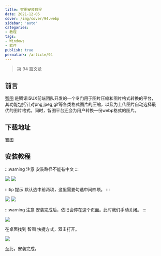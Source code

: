 ```yaml
---
title: 智图安装教程
date: 2021-12-05
cover: /img/cover/94.webp
sidebar: 'auto'
categories:
- 教程
tags:
- Windows
- 软件
publish: true
permalink: /article/94
---
```


> 第 94 篇文章
<!-- more -->

 ## 前言
[智图](https://zhitu.isux.us/) 是腾讯ISUX前端团队开发的一个专门用于图片压缩和图片格式转换的平台，其功能包括针对png,jpeg,gif等各类格式图片的压缩，以及为上传图片自动选择最优的图片格式。同时，智图平台还会为用户转换一份webp格式的图片。

## 下载地址
[智图](https://drive.zk123.top/api/v3/file/source/3950/zhitu_3.0_Setup.exe?sign=FcCXZ5bA0ZFEP-umpFAR28ovavNlDL0MGLeKqfOjEXw%3D%3A0)


## 安装教程
:::warning 注意
安装路径不能有中文
:::

![](/img/2021/zhitu_1.png)
![](/img/2021/zhitu_2.png)

:::tip 提示
默认选中前两项，这里需要勾选中间四项。
:::

![](/img/2021/zhitu_3.png)
![](/img/2021/zhitu_4.png)

:::warning 注意
安装完成后，依旧会停在这个页面。此时我们手动关闭。
:::

![](/img/2021/zhitu_5.png)

在桌面找到 智图 快捷方式，双击打开。

![](/img/2021/zhitu_6.png)

至此，安装完成。


